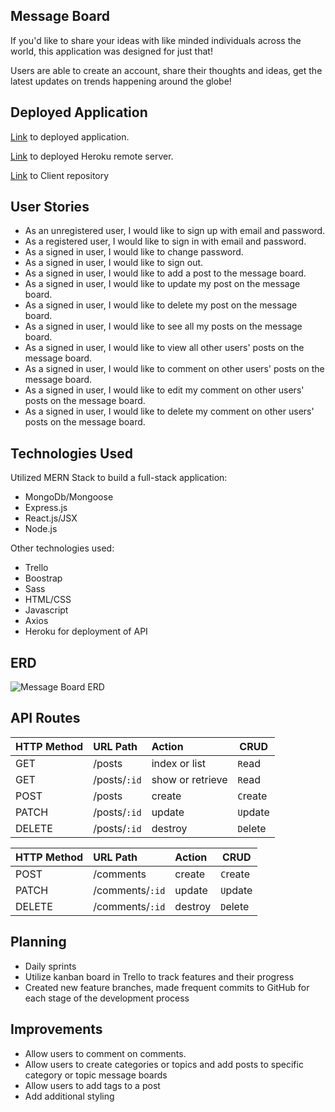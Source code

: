 ## Message Board
If you'd like to share your ideas with like minded individuals across the world, this application was designed for just that!

Users are able to create an account, share their thoughts and ideas, get the latest updates on trends happening around the globe!

## Deployed Application

[Link](https://reactivate-team.github.io/Reactivate-Message-Board-Client/) to deployed application.

[Link](https://murmuring-brook-35134.herokuapp.com/) to deployed Heroku remote server.

[Link](https://github.com/Reactivate-Team/Reactivate-Message-Board-Client) to Client repository

## User Stories
* As an unregistered user, I would like to sign up with email and password.
* As a registered user, I would like to sign in with email and password.
* As a signed in user, I would like to change password.
* As a signed in user, I would like to sign out.
* As a signed in user, I would like to add a post to the message board.
* As a signed in user, I would like to update my post on the message board.
* As a signed in user, I would like to delete my post on the message board.
* As a signed in user, I would like to see all my posts on the message board.
* As a signed in user, I would like to view all other users' posts on the message board.
* As a signed in user, I would like to comment on other users' posts on the message board.
* As a signed in user, I would like to edit my comment on other users' posts on the message board.
* As a signed in user, I would like to delete my comment on other users' posts on the message board.

## Technologies Used

Utilized MERN Stack to build a full-stack application:
* MongoDb/Mongoose
* Express.js
* React.js/JSX
* Node.js

Other technologies used:
* Trello
* Boostrap
* Sass
* HTML/CSS
* Javascript
* Axios
* Heroku for deployment of API

## ERD


![Message Board ERD ](https://media.git.generalassemb.ly/user/41949/files/2f1e2d00-d148-11ec-9165-bfb8ae378bf3)

## API Routes

| HTTP Method   | URL Path     | Action           | CRUD     |
|:--------------|:-------------|:-----------------|----------|
| GET           | /posts       | index or list    | `R`ead   |
| GET           | /posts/`:id` | show or retrieve | `R`ead   |
| POST          | /posts       | create           | `C`reate |
| PATCH         | /posts/`:id` | update           | `U`pdate |
| DELETE        | /posts/`:id` | destroy          | `D`elete |


| HTTP Method   | URL Path        | Action           | CRUD     |
|:--------------|:----------------|:-----------------|----------|
| POST          | /comments       | create           | `C`reate |
| PATCH         | /comments/`:id` | update           | `U`pdate |
| DELETE        | /comments/`:id` | destroy          | `D`elete |

## Planning

* Daily sprints
* Utilize kanban board in Trello to track features and their progress
* Created new feature branches, made frequent commits to GitHub for each stage of the development process

## Improvements
* Allow users to comment on comments.
* Allow users to create categories or topics and add posts to specific category or topic message boards
* Allow users to add tags to a post
* Add additional styling